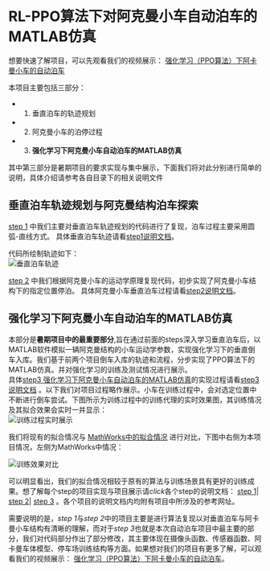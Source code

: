 # RL-PPO算法下对阿克曼小车自动泊车的MATLAB仿真
想要快速了解项目，可以先观看我们的视频展示：
[强化学习（PPO算法）下阿卡曼小车的自动泊车](https://www.bilibili.com/video/BV1jV4y147mv/)
<br>

本项目主要包括三部分：<br>
* 1. 垂直泊车的轨迹规划<br>
* 2. 阿克曼小车的泊停过程<br>
* 3. **强化学习下阿克曼小车自动泊车的MATLAB仿真** <br>

其中第三部分是暑期项目的要求实现与集中展示，下面我们将对此分别进行简单的说明，具体介绍请参考各自目录下的相关说明文件<br>

## 垂直泊车轨迹规划与阿克曼结构泊车探索
[step 1](https://github.com/supersteve2001/Automatic-Parking-by-Reinforcement-Learning-PPO/tree/main/step1%E5%80%92%E8%BD%A6%E8%BD%A8%E8%BF%B9%E4%BB%A3%E7%A0%81)
中我们主要对垂直泊车轨迹规划的代码进行了复现，泊车过程主要采用圆弧-直线方式。
具体垂直泊车轨迹请看[step1说明文档](https://github.com/supersteve2001/Automatic-Parking-by-Reinforcement-Learning-PPO/blob/main/step1%E5%80%92%E8%BD%A6%E8%BD%A8%E8%BF%B9%E4%BB%A3%E7%A0%81/Vertical%20%20trajectory.pdf)。 <br>

代码所绘制轨迹如下：<br>
![垂直泊车轨迹](https://github.com/supersteve2001/Automatic-Parking-by-Reinforcement-Learning-PPO/blob/main/step1%E5%80%92%E8%BD%A6%E8%BD%A8%E8%BF%B9%E4%BB%A3%E7%A0%81/%E5%9E%82%E7%9B%B4%E6%B3%8A%E8%BD%A6%E8%BD%A8%E8%BF%B9.png) <br>

[step 2](https://github.com/supersteve2001/Automatic-Parking-by-Reinforcement-Learning-PPO/tree/main/step1%E5%80%92%E8%BD%A6%E8%BD%A8%E8%BF%B9%E4%BB%A3%E7%A0%81) 
中我们根据阿克曼小车的运动学原理复现代码，初步实现了阿克曼小车结构下的指定位置停泊。
具体阿克曼小车垂直泊车过程请看[step2说明文档](https://github.com/supersteve2001/Automatic-Parking-by-Reinforcement-Learning-PPO/blob/main/step2%E5%9E%82%E7%9B%B4%E5%80%92%E8%BD%A6%E8%BF%87%E7%A8%8B%E4%BB%A3%E7%A0%81/The%20Parking%20Process%20of%20Ackerman's%20Vehicle.pdf)。 <br>

## 强化学习下阿克曼小车自动泊车的MATLAB仿真

本部分是**暑期项目中的最重要部分**,旨在通过前面的steps深入学习垂直泊车后，以MATLAB软件模拟一辆阿克曼结构的小车运动学参数，实现强化学习下的垂直倒车入库。我们基于前两个项目倒车入库的轨迹和流程，分步实现了PPO算法下的MATLAB仿真。并对强化学习的训练及测试情况进行展示。<br>
具体[step3 强化学习下阿克曼小车自动泊车的MATLAB仿真](https://github.com/supersteve2001/Automatic-Parking-by-Reinforcement-Learning-PPO/tree/main/step3%E5%BC%BA%E5%8C%96%E5%AD%A6%E4%B9%A0%E4%B8%8B%E8%87%AA%E5%8A%A8%E6%B3%8A%E8%BD%A6%E9%A1%B9%E7%9B%AE)的实现过程请看[step3说明文档](https://github.com/supersteve2001/Automatic-Parking-by-Reinforcement-Learning-PPO/blob/main/step3%E5%BC%BA%E5%8C%96%E5%AD%A6%E4%B9%A0%E4%B8%8B%E8%87%AA%E5%8A%A8%E6%B3%8A%E8%BD%A6%E9%A1%B9%E7%9B%AE/Automatic%20Parking%20by%20Reinforcement%20Learning.pdf) 。以下我们对项目过程略作展示。小车在训练过程中，会对选定位置中不断进行倒车尝试。下图所示为训练过程中的训练代理的实时效果图，其训练情况及其拟合效果会实时一并显示： <br>
![训练过程实时展示](https://github.com/supersteve2001/Automatic-Parking-by-Reinforcement-Learning-PPO/blob/main/step3%E5%BC%BA%E5%8C%96%E5%AD%A6%E4%B9%A0%E4%B8%8B%E8%87%AA%E5%8A%A8%E6%B3%8A%E8%BD%A6%E9%A1%B9%E7%9B%AE/%E8%AE%AD%E7%BB%83%E8%BF%87%E7%A8%8B%E5%AE%9E%E6%97%B6%E6%95%88%E6%9E%9C%E5%B1%95%E7%A4%BA.jpg)<br>

我们将现有的拟合情况与
[MathWorks中的拟合情况](https://www.mathworks.com/help/reinforcement-learning/ug/train-ppo-agent-to-land-rocket.html)
进行对比，下图中右侧为本项目情况，左侧为MathWorks中情况：<br>

![训练效果对比](https://github.com/supersteve2001/Automatic-Parking-by-Reinforcement-Learning-PPO/blob/main/step3%E5%BC%BA%E5%8C%96%E5%AD%A6%E4%B9%A0%E4%B8%8B%E8%87%AA%E5%8A%A8%E6%B3%8A%E8%BD%A6%E9%A1%B9%E7%9B%AE/%E8%AE%AD%E7%BB%83%E6%95%88%E6%9E%9C%E5%AF%B9%E6%AF%94.png)<br>

可以明显看出，我们的拟合情况相较于原有的算法与训练场景具有更好的训练成果。想了解每个step的项目实现与项目展示请*click*各个step的说明文档：
[step 1](https://github.com/supersteve2001/Automatic-Parking-by-Reinforcement-Learning-PPO/blob/main/step1%E5%80%92%E8%BD%A6%E8%BD%A8%E8%BF%B9%E4%BB%A3%E7%A0%81/Vertical%20%20trajectory.pdf)| 
[step 2](https://github.com/supersteve2001/Automatic-Parking-by-Reinforcement-Learning-PPO/blob/main/step2%E5%9E%82%E7%9B%B4%E5%80%92%E8%BD%A6%E8%BF%87%E7%A8%8B%E4%BB%A3%E7%A0%81/The%20Parking%20Process%20of%20Ackerman's%20Vehicle.pdf)|
[step 3](https://github.com/supersteve2001/Automatic-Parking-by-Reinforcement-Learning-PPO/blob/main/step3%E5%BC%BA%E5%8C%96%E5%AD%A6%E4%B9%A0%E4%B8%8B%E8%87%AA%E5%8A%A8%E6%B3%8A%E8%BD%A6%E9%A1%B9%E7%9B%AE/Automatic%20Parking%20by%20Reinforcement%20Learning.pdf) 。各个项目的说明文档内均附有项目中所涉及的参考网址。<br>

需要说明的是，*step 1*与*step 2*中的项目主要是进行算法复现以对垂直泊车与阿卡曼小车结构有清晰的理解，而对于*step 3*也就是本次自动泊车项目中最主要的部分，我们对代码部分作出了部分修改，其主要体现在摄像头函数、传感器函数、阿卡曼车体模型、停车场训练结构等方面。如果想对我们的项目有更多了解，可以观看我们的视频展示：
[强化学习（PPO算法）下阿卡曼小车的自动泊车](https://www.bilibili.com/video/BV1jV4y147mv/)。

